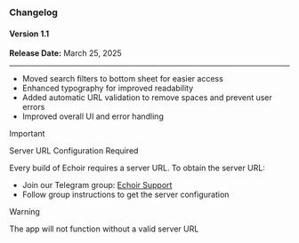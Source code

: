 ### Changelog

#### Version 1.1
**Release Date:** March 25, 2025

---
- Moved search filters to bottom sheet for easier access
- Enhanced typography for improved readability
- Added automatic URL validation to remove spaces and prevent user errors
- Improved overall UI and error handling

> [!IMPORTANT]
> Server URL Configuration Required
>
> Every build of Echoir requires a server URL. To obtain the server URL:
> - Join our Telegram group: [Echoir Support](https://t.me/ThisPandaCanTalk)
> - Follow group instructions to get the server configuration

> [!WARNING]
> The app will not function without a valid server URL
